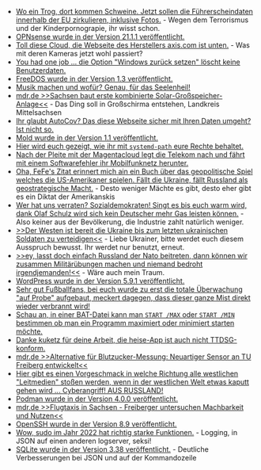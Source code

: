 * [Wo ein Trog, dort kommen Schweine. Jetzt sollen die Führerscheindaten innerhalb der EU zirkulieren, inklusive Fotos.](https://netzpolitik.org/2022/plaene-fuer-polizeilichen-datenaustausch-eu-mitgliedstaaten-wollen-auch-fuehrerschein-bilder-gegenseitig-abfragen/) - Wegen dem Terrorismus und der Kinderpornograpie, ihr wisst schon.
* [OPNsense wurde in der Version 21.1.1 veröffentlicht.](https://opnsense.org/opnsense-21-1-1-released-2/)
* [Toll diese Cloud, die Webseite des Herstellers axis.com ist unten.](https://www.borncity.com/blog/2022/02/21/webseite-von-ip-sicherheitskamera-hersteller-axis-com-ist-down-21-2-2022/) - Was mit deren Kameras jetzt wohl passiert?
* [You had one job ... die Option "Windows zurück setzen" löscht keine Benutzerdaten.](https://www.borncity.com/blog/2022/02/21/windows-10-11-21h2-zurcksetzen-wipe-lscht-keine-benutzerdaten/)
* [FreeDOS wurde in der Version 1.3 veröffentlicht.](https://www.phoronix.com/scan.php?page=news_item&px=FreeDOS-1.3-Released)
* [Musik machen und wofür? Genau, für das Seelenheil!](https://www.henning-uhle.eu/musik/musizieren-es-holt-dich-aus-dem-loch)
* [mdr.de >>Sachsen baut erste kombinierte Solar-Großspeicher-Anlage<<](https://www.mdr.de/nachrichten/deutschland/wirtschaft/energie-solar-strom-akku-speicher-100.html) - Das Ding soll in Großschirma entstehen, Landkreis Mittelsachsen
* [Ihr glaubt AutoCov? Das diese Webseite sicher mit Ihren Daten umgeht? Ist nicht so.](https://www.kuketz-blog.de/autocov-uebermittlung-personenbezogener-daten-bei-corona-cert-scan/)
* [Mold wurde in der Version 1.1 veröffentlicht.](https://www.phoronix.com/scan.php?page=news_item&px=Mold-1.1-Released)
* [Hier wird euch gezeigt, wie ihr mit `systemd-path` eure Rechte behaltet.](https://www.underkube.com/posts/2022-02-21-using-systemd-path-to-keep-folder-permissions/)
* [Nach der Pleite mit der Magentacloud legt die Telekom nach und fährt mit einem Softwarefehler ihr Mobilfunknetz herunter.](https://blog.fefe.de/?ts=9cebd67b)
* [Oha, FeFe's Zitat erinnert mich ain ein Buch über das geopolitische Spiel welches die US-Amerikaner spielen. Fällt die Ukraine, fällt Russland als geostrategische Macht.](https://blog.fefe.de/?ts=9cebd6bb) - Desto weniger Mächte es gibt, desto eher gibt es ein Diktat der Amerikanskis
* [Wer hat uns verraten? Sozialdemokraten! Singt es bis euch warm wird, dank Olaf Schulz wird sich kein Deutscher mehr Gas leisten können.](https://blog.fefe.de/?ts=9cebc48c) - Also keiner aus der Bevölkerung, die Industrie zahlt natürlich weniger.
* [>>Der Westen ist bereit die Ukraine bis zum letzten ukrainischen Soldaten zu verteidigen<<](https://blog.fefe.de/?ts=9cea264d) - Liebe Ukrainer, bitte werdet euch diesem Ausspruch bewusst. Ihr werdet nur benutzt, erneut.
* [>>ey, lasst doch einfach Russland der Nato beitreten, dann können wir zusammen Militärübungen machen und niemand bedroht irgendjemanden!<<](https://blog.fefe.de/?ts=9cea1600) - Wäre auch mein Traum.
* [WordPress wurde in der Version 5.9.1 veröffentlicht.](https://wordpress.org/news/2022/02/wordpress-5-9-1-maintenance-release/)
* [Sehr gut Fußballfans, bei euch wurde zu erst die totale Überwachung "auf Probe" aufgebaut, meckert dagegen, dass dieser ganze Mist direkt wieder verbrannt wird!](https://netzpolitik.org/2022/stadion-fussballfans-fordern-abbau-der-ueberwachung-nach-der-pandemie/)
* [Schau an, in einer BAT-Datei kann man `START /MAX` oder `START /MIN` bestimmen ob man ein Programm maximiert oder minimiert starten möchte.](https://www.shellhacks.com/start-maximized-minimized-program-cmd-batch/)
* [Danke kuketz für deine Arbeit, die heise-App ist auch nicht TTDSG-konform.](https://www.kuketz-blog.de/heise-app-verstoesst-gegen-das-ttdsg/)
* [mdr.de >>Alternative für Blutzucker-Messung: Neuartiger Sensor an TU Freiberg entwickelt<<](https://www.mdr.de/wissen/diabetes-blutzucker-messung-sensor-tu-freiberg-100.html)
* [Hier gibt es einen Vorgeschmack in welche Richtung alle westlichen "Leitmedien" stoßen werden, wenn in der westlichen Welt etwas kaputt gehen wird ... Cyberangriff! AUS RUSSLAND!](https://www.borncity.com/blog/2022/02/22/cyberkrieg-bedeutet-kontrollverlust/)
* [Podman wurde in der Version 4.0.0 veröffentlicht.](https://podman.io/releases/2022/02/22/podman-release-v4.0.0.html)
* [mdr.de >>Flugtaxis in Sachsen - Freiberger untersuchen Machbarkeit und Nutzen<<](https://www.mdr.de/nachrichten/sachsen/chemnitz/freiberg/forschung-zu-flugtaxen-in-sachsen-100.html)
* [OpenSSH wurde in der Version 8.9 veröffentlicht.](https://lwn.net/Articles/885886/)
* [Wow, sudo im Jahr 2022 hat richtig starke Funktionen.](https://opensource.com/article/22/2/new-sudo-features-2022) - Logging, in JSON auf einen anderen logserver, seksi!
* [SQLite wurde in der Version 3.38 veröffentlicht.](https://www.phoronix.com/scan.php?page=news_item&px=SQLite-3.38-Released) - Deutliche Verbesserungen bei JSON und auf der Kommandozeile
